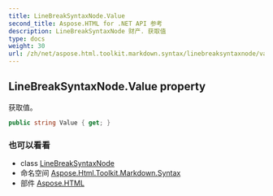 ```yaml
---
title: LineBreakSyntaxNode.Value
second_title: Aspose.HTML for .NET API 参考
description: LineBreakSyntaxNode 财产. 获取值
type: docs
weight: 30
url: /zh/net/aspose.html.toolkit.markdown.syntax/linebreaksyntaxnode/value/
---
```

## LineBreakSyntaxNode.Value property

获取值。

```csharp
public string Value { get; }
```

### 也可以看看

* class [LineBreakSyntaxNode](../)
* 命名空间 [Aspose.Html.Toolkit.Markdown.Syntax](../../linebreaksyntaxnode/)
* 部件 [Aspose.HTML](../../../)


